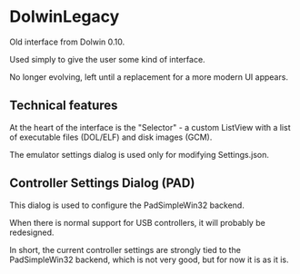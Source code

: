 # DolwinLegacy

Old interface from Dolwin 0.10.

Used simply to give the user some kind of interface.

No longer evolving, left until a replacement for a more modern UI appears.

## Technical features

At the heart of the interface is the "Selector" - a custom ListView with a list of executable files (DOL/ELF) and disk images (GCM).

The emulator settings dialog is used only for modifying Settings.json.

## Controller Settings Dialog (PAD)

This dialog is used to configure the PadSimpleWin32 backend.

When there is normal support for USB controllers, it will probably be redesigned.

In short, the current controller settings are strongly tied to the PadSimpleWin32 backend, which is not very good, but for now it is as it is.
